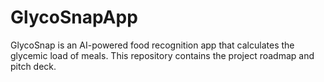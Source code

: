 # GlycoSnapApp
GlycoSnap is an AI-powered food recognition app that calculates the glycemic load of meals. This repository contains the project roadmap and pitch deck.
